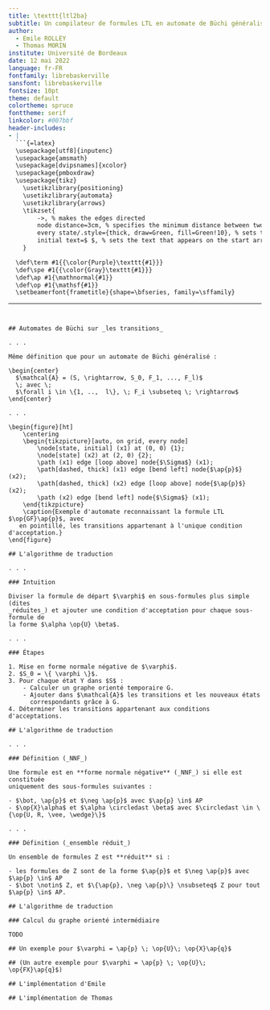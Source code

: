 ```yaml
---
title: \texttt{ltl2ba}
subtitle: Un compilateur de formules LTL en automate de Büchi généralisés
author:
  - Emile ROLLEY
  - Thomas MORIN
institute: Université de Bordeaux
date: 12 mai 2022
language: fr-FR
fontfamily: librebaskerville
sansfont: librebaskerville
fontsize: 10pt
theme: default
colortheme: spruce
fonttheme: serif
linkcolor: #007bbf
header-includes:
- |
  ```{=latex}
  \usepackage[utf8]{inputenc}
  \usepackage{amsmath}
  \usepackage[dvipsnames]{xcolor}
  \usepackage{pmboxdraw}
  \usepackage{tikz}
    \usetikzlibrary{positioning}
    \usetikzlibrary{automata}
    \usetikzlibrary{arrows}
    \tikzset{
        ->, % makes the edges directed
        node distance=3cm, % specifies the minimum distance between two nodes. Change if necessary.
        every state/.style={thick, draw=Green, fill=Green!10}, % sets the properties for each ’state’ node
        initial text=$ $, % sets the text that appears on the start arrow
    }

  \def\term #1{{\color{Purple}\texttt{#1}}}
  \def\spe #1{{\color{Gray}\texttt{#1}}}
  \def\ap #1{\mathnormal{#1}}
  \def\op #1{\mathsf{#1}}
  \setbeamerfont{frametitle}{shape=\bfseries, family=\sffamily}
  ```
---
```


## Automates de Büchi sur _les transitions_

. . .

Même définition que pour un automate de Büchi généralisé :

\begin{center}
  $\mathcal{A} = (S, \rightarrow, S_0, F_1, ..., F_l)$
  \; avec \;
  $\forall i \in \{1, ..,  l\}, \; F_i \subseteq \; \rightarrow$
\end{center}

. . .

\begin{figure}[ht]
    \centering
    \begin{tikzpicture}[auto, on grid, every node]
        \node[state, initial] (x1) at (0, 0) {1};
        \node[state] (x2) at (2, 0) {2};
        \path (x1) edge [loop above] node{$\Sigma$} (x1);
        \path[dashed, thick] (x1) edge [bend left] node{$\ap{p}$} (x2);
        \path[dashed, thick] (x2) edge [loop above] node{$\ap{p}$} (x2);
        \path (x2) edge [bend left] node{$\Sigma$} (x1);
    \end{tikzpicture}
    \caption{Exemple d'automate reconnaissant la formule LTL $\op{GF}\ap{p}$, avec
   en pointillé, les transitions appartenant à l'unique condition d'acceptation.}
\end{figure}

## L'algorithme de traduction

. . .

### Intuition

Diviser la formule de départ $\varphi$ en sous-formules plus simple (dites
_réduites_) et ajouter une condition d'acceptation pour chaque sous-formule de
la forme $\alpha \op{U} \beta$.

. . .

### Étapes

1. Mise en forme normale négative de $\varphi$.
2. $S_0 = \{ \varphi \}$.
3. Pour chaque état Y dans $S$ :
    - Calculer un graphe orienté temporaire G.
    - Ajouter dans $\mathcal{A}$ les transitions et les nouveaux états
      correspondants grâce à G.
4. Déterminer les transitions appartenant aux conditions d'acceptations.

## L'algorithme de traduction

. . .

### Définition (_NNF_)

Une formule est en **forme normale négative** (_NNF_) si elle est constituée
uniquement des sous-formules suivantes :

- $\bot, \ap{p}$ et $\neg \ap{p}$ avec $\ap{p} \in$ AP
- $\op{X}\alpha$ et $\alpha \circledast \beta$ avec $\circledast \in \{\op{U, R, \vee, \wedge}\}$

. . .

### Définition (_ensemble réduit_)

Un ensemble de formules Z est **réduit** si :

- les formules de Z sont de la forme $\ap{p}$ et $\neg \ap{p}$ avec $\ap{p} \in$ AP
- $\bot \notin$ Z, et $\{\ap{p}, \neg \ap{p}\} \nsubseteq$ Z pour tout $\ap{p} \in$ AP.

## L'algorithme de traduction

### Calcul du graphe orienté intermédiaire

TODO

## Un exemple pour $\varphi = \ap{p} \; \op{U}\; \op{X}\ap{q}$

## (Un autre exemple pour $\varphi = \ap{p} \; \op{U}\; \op{FX}\ap{q}$)

## L'implémentation d'Emile

## L'implémentation de Thomas
